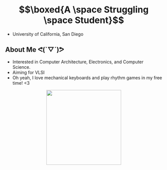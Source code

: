 # $$\boxed{A \space Struggling \space Student}$$
- University of California, San Diego
## About Me ᕙ(`▽´)ᕗ
- Interested in Computer Architecture, Electronics, and Computer Science. 
- Aiming for VLSI
- Oh yeah, I love mechanical keyboards and play rhythm games in my free time! <3

<div id="header" align="center">
  <img src="https://i.giphy.com/media/v1.Y2lkPTc5MGI3NjExNHFrd2R0bDdzZXcyMWlocjIyZDh4bzZ2NnQwZHBzaWI3M2g5ZXZ4dCZlcD12MV9pbnRlcm5hbF9naWZfYnlfaWQmY3Q9Zw/M8ubTcdyKsJAj5DsLC/giphy.gif" width="240"/>
</div>

